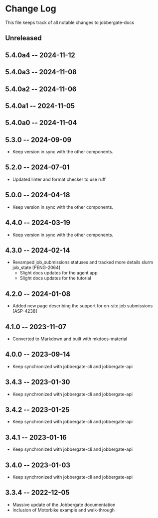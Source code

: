 # Change Log

This file keeps track of all notable changes to jobbergate-docs

## Unreleased


## 5.4.0a4 -- 2024-11-12
## 5.4.0a3 -- 2024-11-08
## 5.4.0a2 -- 2024-11-06
## 5.4.0a1 -- 2024-11-05
## 5.4.0a0 -- 2024-11-04
## 5.3.0 -- 2024-09-09
- Keep version in sync with the other components.

## 5.2.0 -- 2024-07-01
- Updated linter and format checker to use ruff

## 5.0.0 -- 2024-04-18

- Keep version in sync with the other components.

## 4.4.0 -- 2024-03-19

- Keep version in sync with the other components.

## 4.3.0 -- 2024-02-14

- Revamped job_submissions statuses and tracked more details slurm job_state [PENG-2064]
  - Slight docs updates for the agent app
  - Slight docs updates for the tutorial

## 4.2.0 -- 2024-01-08

- Added new page describing the support for on-site job submissions [ASP-4238]

## 4.1.0 -- 2023-11-07

- Converted to Markdown and built with mkdocs-material

## 4.0.0 -- 2023-09-14

- Keep synchronized with jobbergate-cli and jobbergate-api

## 3.4.3 -- 2023-01-30

- Keep synchronized with jobbergate-cli and jobbergate-api

## 3.4.2 -- 2023-01-25

- Keep synchronized with jobbergate-cli and jobbergate-api

## 3.4.1 -- 2023-01-16

- Keep synchronized with jobbergate-cli and jobbergate-api

## 3.4.0 -- 2023-01-03

- Keep synchronized with jobbergate-cli and jobbergate-api

## 3.3.4 -- 2022-12-05

- Massive update of the Jobbergate documentation
- Inclusion of Motorbike example and walk-through
